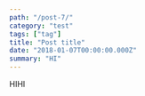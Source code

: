 ```yaml
---
path: "/post-7/"
category: "test"
tags: ["tag"]
title: "Post title"
date: "2018-01-07T00:00:00.000Z"
summary: "HI"
---
```


HIHI
